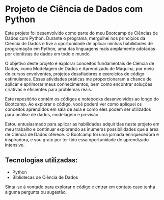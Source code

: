 # Projeto de Ciência de Dados com Python

Este projeto foi desenvolvido como parte do meu Bootcamp de Ciências de Dados com Python. Durante o programa, mergulhei nos princípios da Ciência de Dados e tive a oportunidade de aplicar minhas habilidades de programação em Python, uma das linguagens mais amplamente adotadas por cientistas de dados em todo o mundo.

O objetivo deste projeto é explorar conceitos fundamentais de Ciência de Dados, como Modelagem de Dados e Aprendizado de Máquina, por meio de cursos envolventes, projetos desafiadores e exercícios de código estimulantes. Essas atividades práticas me proporcionaram a chance de aplicar e aprimorar meus conhecimentos, bem como encontrar soluções criativas e eficientes para problemas reais.

Este repositório contém os códigos e notebooks desenvolvidos ao longo do Bootcamp. Ao explorar o código, você poderá ver como apliquei os conceitos aprendidos em sala de aula e como eles podem ser utilizados para análise de dados, modelagem e previsão.

Estou entusiasmado para aplicar as habilidades adquiridas neste projeto em meu trabalho e continuar explorando as inúmeras possibilidades que a área de Ciência de Dados oferece. O Bootcamp foi uma jornada enriquecedora e inspiradora, e sou grato por ter tido essa oportunidade de aprendizado intensivo.

## Tecnologias utilizadas:
- Python
- Bibliotecas de Ciência de Dados
  
Sinta-se à vontade para explorar o código e entrar em contato caso tenha alguma pergunta ou sugestão. 
